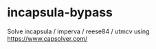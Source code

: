 # incapsula-bypass
Solve incapsula / imperva / reese84 / utmcv using https://www.capsolver.com/
                                                   